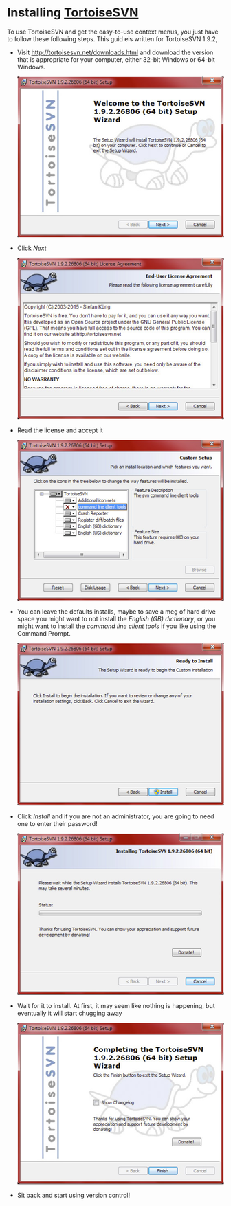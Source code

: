 # Installing [TortoiseSVN](http://tortoisesvn.net/)

To use TortoiseSVN and get the easy-to-use context menus, you just have to follow these following steps. This guid eis written for TortoiseSVN 1.9.2, 

* Visit <http://tortoisesvn.net/downloads.html> and download the version that is appropriate for your computer, either 32-bit Windows or 64-bit Windows.

  ![](images/tortoisesvn_install01.jpg)

* Click *Next*

  ![](images/tortoisesvn_install02.jpg)

* Read the license and accept it

  ![](images/tortoisesvn_install03.jpg)

* You can leave the defaults installs, maybe to save a meg of hard drive space you might want to not install the *English (GB) dictionary*, or you might want to install the *command line client tools* if you like using the Command Prompt. 

  ![](images/tortoisesvn_install04.jpg)

* Click *Install* and if you are not an administrator, you are going to need one to enter their password!

  ![](images/tortoisesvn_install05.jpg)

* Wait for it to install. At first, it may seem like nothing is happening, but eventually it will start chugging away

  ![](images/tortoisesvn_install06.jpg)

* Sit back and start using version control!
